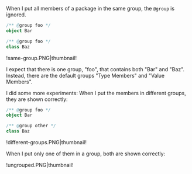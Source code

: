 When I put all members of a package in the same group, the `@group` is ignored.

```scala
/** @group foo */
object Bar

/** @group foo */
class Baz
```

!same-group.PNG|thumbnail!

I expect that there is one group, "foo", that contains both "Bar" and "Baz". Instead, there are the default groups "Type Members" and "Value Members".

I did some more experiments: When I put the members in different groups, they are shown correctly:

```scala
/** @group foo */
object Bar

/** @group other */
class Baz
```

!different-groups.PNG|thumbnail!

When I put only one of them in a group, both are shown correctly:

!ungrouped.PNG|thumbnail!

